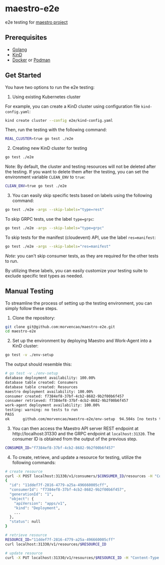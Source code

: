 # maestro-e2e

e2e testing for [maestro project](https://github.com/kube-orchestra/maestro)

## Prerequisites

- [Golang](https://golang.org/)
- [KinD](https://kind.sigs.k8s.io/)
- [Docker](https://www.docker.com/) or [Podman](https://podman.io/)

## Get Started

You have two options to run the e2e testing:

1. Using existing Kubernetes cluster

For example, you can create a KinD cluster using configuration file `kind-config.yaml`:

```bash
kind create cluster --config e2e/kind-config.yaml
```

Then, run the testing with the following command:

```bash
REAL_CLUSTER=true go test ./e2e
```

2. Creating new KinD cluster for testing

```bash
go test ./e2e
```

Note: By default, the cluster and testing resources will not be deleted after the testing. If you want to delete them after the testing, you can set the environment variable `CLEAN_ENV` to `true`:

```bash
CLEAN_ENV=true go test ./e2e
```

3. You can easily skip specific tests based on labels using the following command:

```bash
go test ./e2e -args --skip-labels="type=rest"
```

To skip GRPC tests, use the label `type=grpc`:

```bash
go test ./e2e -args --skip-labels="type=grpc"
```

To skip tests for the manifest (cloudevent) API, use the label `res=manifest`:

```bash
go test ./e2e -args --skip-labels="res=manifest"
```

_Note:_ you can't skip consumer tests, as they are required for the other tests to run.

By utilizing these labels, you can easily customize your testing suite to exclude specific test types as needed.

## Manual Testing

To streamline the process of setting up the testing environment, you can simply follow these steps.

1. Clone the repository:

```bash
git clone git@github.com:morvencao/maestro-e2e.git
cd maestro-e2e
```

2. Set up the environment by deploying Maestro and Work-Agent into a KinD cluster:

```bash
go test -v ./env-setup
```

The output should resemble this:

```bash
# go test -v ./env-setup
database deployment availability: 100.00%
database table created: Consumers
database table created: Resources
maestro deployment availability: 100.00%
consumer created: f7384ef8-37bf-4cb2-8682-9b2f00b6f457
consumer retrieved: f7384ef8-37bf-4cb2-8682-9b2f00b6f457
work-agent deployment availability: 100.00%
testing: warning: no tests to run
PASS
ok  	github.com/morvencao/maestro-e2e/env-setup	94.504s [no tests to run]
```

3. You can then access the Maestro API server REST endpoint at http://localhost:31330 and the GRPC endpoint at `localhost:31320`. The consumer ID is obtained from the output of the previous step.

```bash
CONSUMER_ID="f7384ef8-37bf-4cb2-8682-9b2f00b6f457"
```

4. To create, retrieve, and update a resource for testing, utilize the following commands:

```bash
# create resource
curl -X POST localhost:31330/v1/consumers/$CONSUMER_ID/resources -H "Content-Type: application/json" --data-binary @examples/deployment.json
{
  "id": "11ddef7f-2816-4779-a25a-496660005cff",
  "consumerId": "f7384ef8-37bf-4cb2-8682-9b2f00b6f457",
  "generationId": "1",
  "object": {
    "apiVersion": "apps/v1",
    "kind": "Deployment",
    ...
  },
  "status": null
}

# retrieve resource
RESOURCE_ID="11ddef7f-2816-4779-a25a-496660005cff"
curl localhost:31330/v1/resources/$RESOURCE_ID

# update resource
curl -X PUT localhost:31330/v1/resources/$RESOURCE_ID -H "Content-Type: application/json" --data-binary @examples/deployment.v2.json
```
